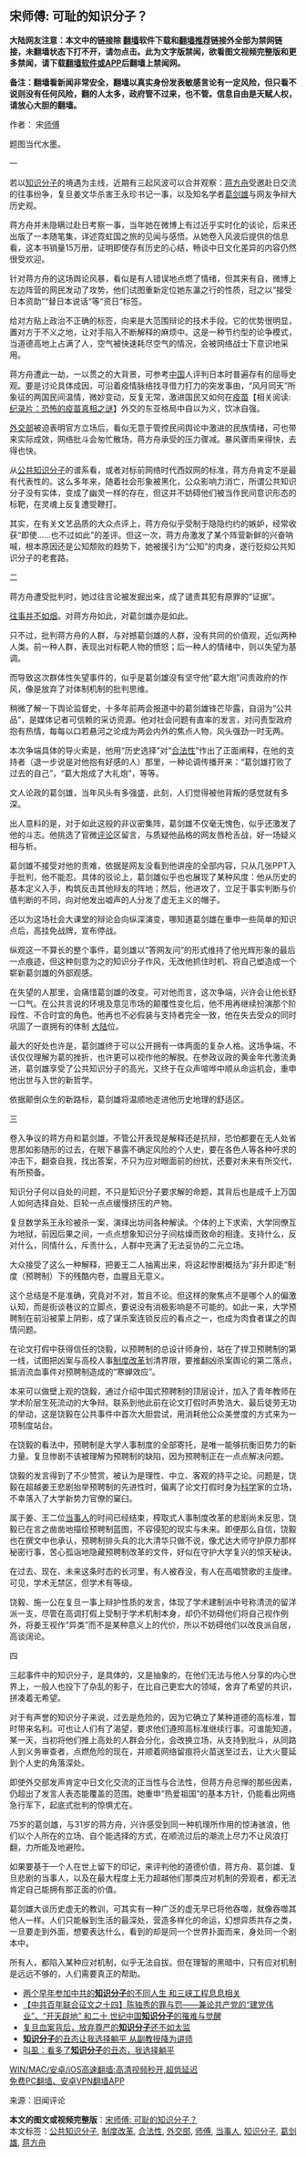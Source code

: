  <h2>宋师傅: 可耻的知识分子？</h2> <p class="notice"><b>大陆网友注意：本文中的链接除 <a href="https://github.com/bannedbook/fanqiang" >翻墙</a>软件下载和<a href="https://github.com/killgcd/justmysocks/blob/master/README.md">翻墙推荐</a>链接外全部为禁网链接，未翻墙状态下打不开，请勿点击。此为文字版禁闻，欲看图文视频完整版和更多禁闻，请下载<a href="https://github.com/bannedbook/fanqiang">翻墙软件或APP</a>后翻墙上禁闻网。</p><p>备注：翻墙看新闻非常安全，翻墙以真实身份发表敏感言论有一定风险，但只看不说则没有任何风险，翻的人太多，政府管不过来，也不管。信息自由是天赋人权，请放心大胆的翻墙。</b></p>  <div class="entry"> <p>作者： 宋<a href="https://www.bannedbook.org/bnews/tag/%E5%B8%88%E5%82%85/" class="st_tag internal_tag" rel="tag" title="标签 师傅 下的日志">师傅</a></p> <p id="conimg">题图当代水墨。</p> <p>一</p> <p>若以<a href="https://www.bannedbook.org/bnews/tag/%e7%9f%a5%e8%af%86%e5%88%86%e5%ad%90/" class="st_tag internal_tag" rel="tag" title="标签 知识分子 下的日志">知识分子</a>的境遇为主线，近期有三起风波可以合并观察：<a href="https://www.bannedbook.org/bnews/tag/%e8%92%8b%e6%96%b9%e8%88%9f/" class="st_tag internal_tag" rel="tag" title="标签 蒋方舟 下的日志">蒋方舟</a>受邀赴日交流的往事纷争，复旦姜文华杀害王永珍书记一事，以及知名学者<a href="https://www.bannedbook.org/bnews/tag/%e8%91%9b%e5%89%91%e9%9b%84/" class="st_tag internal_tag" rel="tag" title="标签 葛剑雄 下的日志">葛剑雄</a>与网友争辩大历史观。</p> <p>蒋方舟并未隐瞒过赴日考察一事，当年她在微博上有过近乎实时化的谈论，后来还出版了一本随笔集，详述霓虹国之旅的见闻与感悟。从她卷入风波后提供的信息看，这本书销量15万册，证明即使存有历史的心结，畅谈中日文化差异的内容仍然很受欢迎。</p> <p>针对蒋方舟的这场舆论风暴，看似是有人错误地点燃了情绪，但其来有自，微博上左边阵营的网民发动了攻势，他们试图重新定位她东瀛之行的性质，冠之以“接受日本资助”“替日本说话”等“资日”标签。</p> <p>给对方贴上政治不正确的标签，向来是大范围辩论的技术手段。它的优势很明显，置对方于不义之地，让对手陷入不断解释的麻烦中。这是一种节约型的论争模式，当道德高地上占满了人，空气被快速耗尽空气的情况，会被网络战士下意识地采用。</p> <p>蒋方舟遭此一劫，一以贯之的大背景，可参考<span class='wp_keywordlink_affiliate'><a href="https://www.bannedbook.org/" title="中国" target="_blank">中国</a></span>人评判日本时普遍存有的屈辱史观。要是讨论具体成因，可沿着疫情脉络找寻借力打力的突发事由，“风月同天”所象征的两国民间温情，微妙变动，反复无常，激进国民又如何在<span class='wp_keywordlink'><a href="https://www.bannedbook.org/bnews/tculture/20160630/551027.html" title="疫苗" target="_blank">疫苗</a></span>【相关阅读:<a href='https://www.bannedbook.org/bnews/topimagenews/20180408/925060.html' target='_blank'>纪录片：恐怖的疫苗真相之谜</a>】外交的东亚格局中自以为义，饮冰自强。</p> <p><a href="https://www.bannedbook.org/bnews/tag/%E5%A4%96%E4%BA%A4%E9%83%A8/" class="st_tag internal_tag" rel="tag" title="标签 外交部 下的日志">外交部</a>被迫表明官方立场后，看似无意于管控民间舆论中激进的民族情绪，可也带来实际成效，网络批斗会匆忙散场，蒋方舟承受的压力骤减。暴风骤雨来得快，去得也快。</p> <p>从<a href="https://www.bannedbook.org/bnews/tag/%E5%85%AC%E5%85%B1%E7%9F%A5%E8%AF%86%E5%88%86%E5%AD%90/" class="st_tag internal_tag" rel="tag" title="标签 公共知识分子 下的日志">公共知识分子</a>的谱系看，或者对标前网络时代西奴网的标准，蒋方舟肯定不是最有代表性的。这么多年来，随着社会形象被黑化，公众影响力消亡，所谓公共知识分子没有实体，变成了幽灵一样的存在，但这并不妨碍他们被当作民间意识形态的标靶，在灵魂上反复遭受鞭打。</p> <p>其实，在有关文艺品质的大众点评上，蒋方舟似乎受制于隐隐约约的嫉妒，经常收获“即使……也不过如此”的差评。但这一次，蒋方舟激发了某个阵营新鲜的兴奋呐喊，根本原因还是公知颓败的趋势下，她被援引为“公知”的肉身，遂行贬抑公共知识分子的老套路。</p> <p>二</p>  <p>蒋方舟遭受批判时，她过往言论被发掘出来，成了谴责其犯有原罪的“证据”。</p> <p><span class='wp_keywordlink'><a href="https://www.bannedbook.org/forum2/topic179.html" title="往事并不如烟" target="_blank">往事并不如烟</a></span>。对蒋方舟如此，对葛剑雄亦是如此。</p> <p>只不过，批判蒋方舟的人群，与对撼葛剑雄的人群，没有共同的价值观，近似两种人类。前一种人群，表现出对标靶人物的愤怒；后一种人的情绪中，则以失望为基调。</p> <p>而导致这次群体性失望事件的，似乎是葛剑雄没有坚守他“葛大炮”问责政府的作风，像是放弃了对体制机制的批判思维。</p> <p>稍微了解一下舆论监督史，十多年前两会报道中的葛剑雄锋芒毕露，自诩为“公共品”，是媒体记者可信赖的采访资源。他对社会问题有直率的发言，对问责型政府抱有热情，每每以口若悬河之论成为两会内外的焦点人物，风头强劲一时无两。</p> <p>本次争端具体的导火索是，他用“历史选择”对“<a href="https://www.bannedbook.org/bnews/tag/%E5%90%88%E6%B3%95%E6%80%A7/" class="st_tag internal_tag" rel="tag" title="标签 合法性 下的日志">合法性</a>”作出了正面阐释，在他的支持者（退一步说是对他抱有好感的人）那里，一种论调传播开来：“葛剑雄打败了过去的自己”，“葛大炮成了大礼炮”，等等。</p> <p>文人论政的葛剑雄，当年风头有多强盛，此刻，人们觉得被他背叛的感觉就有多深。</p> <p>出人意料的是，对于如此这般的非议密集阵，葛剑雄不仅毫无愧色，似乎还激发了他的斗志。他挑选了官微<span class='wp_keywordlink_affiliate'><a href="https://www.bannedbook.org/bnews/comments/" title="新闻评论" target="_blank">评论</a></span>区留言，与质疑他品格的网友唇枪舌战，好一场疑义相与析。</p> <p>葛剑雄不接受对他的责难，依据是网友没看到他讲座的全部内容，只从几张PPT入手批判，他不能忍。具体的驳论上，葛剑雄似乎也也展现了某种风度：他从历史的基本定义入手，构筑反击其他辩友的阵地；然后，他进攻了，立足于事实判断与价值判断的不同，向对他发出嘘声的人分发了虚无主义的帽子。</p> <p>还以为这场社会大课堂的辩论会向纵深演变，哪知道葛剑雄在重申一些简单的知识点后，高挂免战牌，宣布停战。</p> <p>纵观这一不算长的整个事件，葛剑雄以“答网友问”的形式维持了他光辉形象的最后一点痕迹，但这种刻意为之的知识分子作风，无改他抓住时机、将自己塑造成一个崭新葛剑雄的外部观感。</p> <p>在失望的人那里，会痛惜葛剑雄的改变。可对他而言，这次争端，兴许会让他长舒一口气。在公共言说的环境及意见市场的颠覆性变化后，他不用再继续扮演那个阶段性、不合时宜的角色。他再也不必假装与支持者完全一致，他在失去受众的同时巩固了一直拥有的体制 <span class='wp_keywordlink_affiliate'><a href="https://www.bannedbook.org/" title="大陆" target="_blank">大陆</a></span>位。</p>  <p>最大的好处也许是，葛剑雄终于可以公开拥有一体两面的复杂人格。这场争端，不该仅仅理解为葛的挫折，也许更可以视作他的解脱。在参政议政的黄金年代激流勇进，葛剑雄享受了公共知识分子的高光，又终于在众声喧哗中顺从命运机会，重申他出世与入世的新哲学。</p> <p>依据颠倒众生的新路标，葛剑雄将温顺地走进他历史地理的舒适区。</p> <p>三</p> <p>卷入争议的蒋方舟和葛剑雄，不管公开表现是解释还是抗辩，恐怕都要在无人处省思那如影随形的过去，在眼下暴露不确定风险的个人史，要在各色人等各种吁求的冲击下，翻查自我，找出答案，不只为应对眼面前的纷扰，还要对未来有所交代，有所预备。</p> <p>知识分子何以自处的问题，不只是知识分子要求解的命题，其背后也是成千上万国人如何选择自处、巨轮一点点缓慢挤压的产物。</p> <p>复旦数学系王永珍被杀一案，演绎出坊间各种解读。个体的上下求索，大学同僚互为地狱，前因后果之间，一点点想象知识分子间枯燥而致命的相逢。支持什么，反对什么，同情什么，斥责什么，人群中充满了无法妥协的二元立场。</p> <p>大众接受了这么一种解释，把姜王二人抽离出来，将这起惨剧概括为“非升即走”制度（预聘制）下的残酷内卷，血腥且无意义。</p> <p>这个总结是不是准确，究竟对不对，暂且不论。但这样的聚焦点不是哪个人的偏激认知，而是街谈巷议的立脚点，要说没有消极影响是不可能的。如此一来，大学预聘制在前沿被蒙上阴影，成了谋杀案连锁反应的看点之一，也成为肉食者谋之的舆情问题。</p> <p>在论文打假中获得信任的饶毅，以预聘制的总设计师身份，站在了捍卫预聘制的第一线，试图把凶案与高校人事<a href="https://www.bannedbook.org/bnews/tag/%E5%88%B6%E5%BA%A6%E6%94%B9%E9%9D%A9/" class="st_tag internal_tag" rel="tag" title="标签 制度改革 下的日志">制度改革</a>划清界限，要推翻凶杀案舆论的第二落点，抵消流血事件对预聘制造成的“寒蝉效应”。</p> <p>本来可以做壁上观的饶毅，通过介绍中国式预聘制的顶层设计，加入了青年教师在学术阶层生死流动的大争辩。联系到他此前在论文打假时声势浩大、最后徒劳无功的举动，这是饶毅在公共事件中首次大胆尝试，用消耗他公众美誉度的方式来为一项制度站台。</p> <p>在饶毅的看法中，预聘制是大学人事制度的全部寄托，是唯一能够抗衡旧势力的新力量。复旦惨剧不该被理解为预聘制的缺陷，因为预聘制正在一点点解决问题。</p> <p>饶毅的发言得到了不少赞赏，被认为是理性、中立、客观的持平之论。问题是，饶毅在超越姜王悲剧抬举预聘制的先进性时，偏离了论文打假时身为<span class='wp_keywordlink'><a href="https://www.bannedbook.org/forum11/topic309.html" title="禁片：“科学”的棍子" target="_blank">科学</a></span>家的立场，不幸落入了大学新势力官僚的窠臼。</p>  <p>属于姜、王二位<a href="https://www.bannedbook.org/bnews/tag/%E5%BD%93%E4%BA%8B%E4%BA%BA/" class="st_tag internal_tag" rel="tag" title="标签 当事人 下的日志">当事人</a>的时间已经结束，榨取式人事制度改革的悲剧尚未反思，饶毅已在言之凿凿地描绘预聘制蓝图，不容侵犯的现实与未来。即便那么自信，饶毅也在撰文中也承认，预聘制排头兵的北大清华只做不说，像尤达大师守护原力那样秘密行事，苦心孤诣地隐藏预聘制改革的文件，好似在守护大学复兴的惊天秘诀。</p> <p>在过去、现在、未来这条时态的长河里，有人被吞没，有人在高唱赞歌的主旋律。可见，学术无禁区，但学术有等级。</p> <p>饶毅、施一公在复旦一事上辩护性质的发言，体现了学术建制派中号称清流的留洋派一支，尽管在高调打假上受制于学术机制本身，却仍不妨碍他们将自己视作例外，将姜王视作“异类”而不是某种意义上的代价，所以不妨碍他们以改良派自居，高谈阔论。</p> <p>四</p> <p>三起事件中的知识分子，是具体的，又是抽象的，在他们无法与他人分享的内心世界上，一般人也投下了杂乱的影子，在比自己更宏大的领域，舍弃了希望的共识，拼凑着无希望。</p> <p>对于有声誉的知识分子来说，过去是危险的，因为它确立了某种道德的高标准，暂时带来名利。可也让人们有了渴望，要求他们遵照高标准继续行事。可谁能知道，某一天，当初将他们推上高处的人群会分化，会改换立场，从支持到批斗，从同路人到义务审查者，点燃危险的现在，并顺着网络留痕将火苗送至过去，让大火蔓延到个人史的角落深处。</p> <p>即使外交部发声肯定中日文化交流的正当性与合法性，但蒋方舟忌惮的那些因素，仍超出了发言人表态能覆盖的范围。她重申“热爱祖国”的基本方针，仍能看出网络急行军下，起底式批判的惊惧尤在。</p> <p>75岁的葛剑雄，与31岁的蒋方舟，兴许感受到同一种机理所作用的惊涛骇浪，他们以个人所在的立场、自个能选择的方式，在顺流过后的潮流上尽力不让风浪打翻，力所能及地避险。</p> <p>如果要基于一个人在世上留下的印记，来评判他的道德价值，蒋方舟、葛剑雄、复旦悲剧的当事人，以及在最大程度上无力超越他们那类应对机制的旁观者，都无法肯定自己能拥有那正面的价值。</p> <p>葛剑雄大谈历史虚无的教训，可其实有一种广泛的虚无早已将他吞噬，就像吞噬其他人一样。人们只能躲到生活的最深处，营造多样化的命运，幻想异质共存之类，一旦要走到外面，想要表达什么，看到的却是同一个世界扑面而来，身处同一个剧本中。</p> <p>所有人，都陷入某种应对机制，似乎无法自拔。但在理智的黑暗中，只有应对机制是远远不够的，人们需要真正的帮助。</p> <ul class='op-related-articles' title='相关阅读'> <li><a href='https://www.bannedbook.org/bnews/cnnews/20210613/1565970.html' target='_blank'>两个早年参加中共的<b>知识分子</b>的不同人生 和三峡工程息息相关</a></li> <li><a href='https://www.bannedbook.org/bnews/baitai/20210612/1565577.html' target='_blank'>【中共百年联合征文之十四】陈独秀的罪与罚——兼论共产党的“建党伟业”、“开天辟地” 和二十 世纪中国<b>知识分子</b>的罹难与觉醒</a></li> <li><a href='https://www.bannedbook.org/bnews/comments/20210612/1565513.html' target='_blank'>复旦血案背后，放弃尊严的<b>知识分子</b>还不如太监</a></li> <li><a href='https://www.bannedbook.org/bnews/comments/20210528/1555418.html' target='_blank'><b>知识分子</b>的丑态让我选择躺平 从副教授降为讲师</a></li> <li><a href='https://www.bannedbook.org/bnews/comments/20210528/1555384.html' target='_blank'>叫虱：看多了<b>知识分子</b>的丑态，我选择躺平</a></li> </ul> <p class="texttj"> <a href="https://github.com/bannedbook/fanqiang/wiki/V2ray%E6%9C%BA%E5%9C%BA" target="_blank">WIN/MAC/安卓/iOS高速翻墙:高清视频秒开,超低延迟</a><br/> <a href="https://github.com/bannedbook/fanqiang/wiki/%E7%A6%81%E9%97%BB%E7%BD%91%E5%AE%89%E5%8D%93%E7%BF%BB%E5%A2%99%E6%96%B0%E9%97%BBAPP" target="_blank">免费PC翻墙、安卓VPN翻墙APP</a></p> <p> 来源：旧闻评论 </p><a name='sharetosocial'></a>       <div><b>本文的图文或视频完整版</b>：<a href='https://www.bannedbook.org/bnews/comments/20210617/1568371.html'>宋师傅: 可耻的知识分子？</a></div>  </div><!--END ENTRY--> <div class="postfooter"> <div>本文标签：<a href="https://www.bannedbook.org/bnews/tag/%E5%85%AC%E5%85%B1%E7%9F%A5%E8%AF%86%E5%88%86%E5%AD%90/" rel="tag">公共知识分子</a>, <a href="https://www.bannedbook.org/bnews/tag/%E5%88%B6%E5%BA%A6%E6%94%B9%E9%9D%A9/" rel="tag">制度改革</a>, <a href="https://www.bannedbook.org/bnews/tag/%E5%90%88%E6%B3%95%E6%80%A7/" rel="tag">合法性</a>, <a href="https://www.bannedbook.org/bnews/tag/%E5%A4%96%E4%BA%A4%E9%83%A8/" rel="tag">外交部</a>, <a href="https://www.bannedbook.org/bnews/tag/%E5%B8%88%E5%82%85/" rel="tag">师傅</a>, <a href="https://www.bannedbook.org/bnews/tag/%E5%BD%93%E4%BA%8B%E4%BA%BA/" rel="tag">当事人</a>, <a href="https://www.bannedbook.org/bnews/tag/%e7%9f%a5%e8%af%86%e5%88%86%e5%ad%90/" rel="tag">知识分子</a>, <a href="https://www.bannedbook.org/bnews/tag/%e8%91%9b%e5%89%91%e9%9b%84/" rel="tag">葛剑雄</a>, <a href="https://www.bannedbook.org/bnews/tag/%e8%92%8b%e6%96%b9%e8%88%9f/" rel="tag">蒋方舟</a></div>  </div><!--END POSTFOOTER--> 